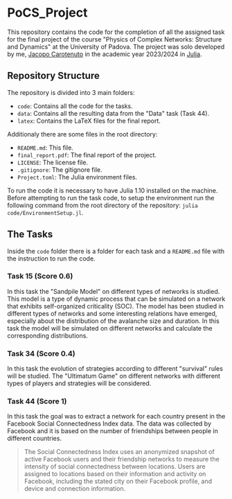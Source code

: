# PoCS_Project
This repository contains the code for the completion of all the assigned task for the final project of the course "Physics of Complex Networks: Structure and Dynamics" at the University of Padova. The project was solo developed by me, [Jacopo Carotenuto](https://github.com/jacopocarotenuto) in the academic year 2023/2024 in [Julia](https://julialang.org/).

## Repository Structure
The repository is divided into 3 main folders:
- `code`: Contains all the code for the tasks.
- `data`: Contains all the resulting data from the "Data" task (Task 44).
- `latex`: Contains the LaTeX files for the final report.

Additionaly there are some files in the root directory:
- `README.md`: This file.
- `final_report.pdf`: The final report of the project.
- `LICENSE`: The license file.
- `.gitignore`: The gitignore file.
- `Project.toml`: The Julia environment files.

To run the code it is necessary to have Julia 1.10 installed on the machine. Before attempting to run the task code, to setup the environment run the following command from the root directory of the repository: `julia code/EnvironmentSetup.jl`.

## The Tasks
Inside the `code` folder there is a folder for each task and a `README.md` file with the instruction to run the code.

### Task 15 (Score 0.6)
In this task the "Sandpile Model" on different types of networks is studied. This model is a type of dynamic process that can be simulated on a network that exhibits self-organized criticality (SOC). The model has been studied in different types of networks and some interesting relations have emerged, especially about the distribution of the avalanche size and duration. In this task the model will be simulated on different networks and calculate the corresponding distributions.

### Task 34 (Score 0.4)

In this task the evolution of strategies according to different "survival" rules will be studied. The "Ultimatum Game" on different networks with different types of players and strategies will be considered.

### Task 44 (Score 1)

In this task the goal was to extract a network for each country present in the Facebook Social Connectedness Index data. The data was collected by Facebook and it is based on the number of friendships between people in different countries.
> The Social Connectedness Index uses an anonymized snapshot of active Facebook users and their friendship networks to measure the intensity of social connectedness between locations. Users are assigned to locations based on their information and activity on Facebook, including the stated city on their Facebook profile, and device and connection information.


